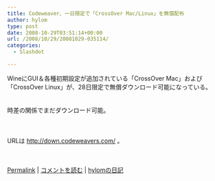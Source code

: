 ```yaml
---
title: Codeweaver、一日限定で「CrossOver Mac/Linux」を無償配布
author: hylom
type: post
date: 2008-10-29T03:51:14+00:00
url: /2008/10/29/20081029-035114/
categories:
  - Slashdot

---
```

WineにGUI＆各種初期設定が追加されている「CrossOver Mac」および「CrossOver Linux」が、28日限定で無償ダウンロード可能になっている。  
</br>   
時差の関係でまだダウンロード可能。</br>  
</br>   
URLは http://down.codeweavers.com/ 。</br>  
</br> 

   [Permalink][1] |    [コメントを読む][2] |    [hylomの日記][3] 

</br>

 [1]: http://slashdot.jp/~hylom/journal/456743
 [2]: http://slashdot.jp/~hylom/journal/456743#acomments
 [3]: http://slashdot.jp/~hylom/journal/
